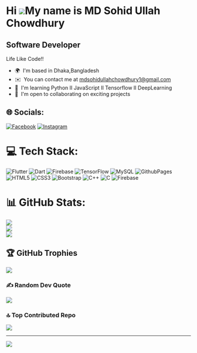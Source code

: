 Hi ![](https://user-images.githubusercontent.com/18350557/176309783-0785949b-9127-417c-8b55-ab5a4333674e.gif)My name is MD Sohid Ullah Chowdhury
================================================================================================================================================

Software Developer
------------------

Life Like Code!!

*   🌍  I'm based in Dhaka,Bangladesh
*   ✉️  You can contact me at [mdsohidullahchowdhury1@gmail.com](mailto:mdsohidullahchowdhury1@gmail.com)
*   🧠  I'm learning Python II JavaScript II Tensorflow II DeepLearning
*   🤝  I'm open to collaborating on exciting projects
## 🌐 Socials:
[![Facebook](https://img.shields.io/badge/Facebook-%231877F2.svg?logo=Facebook&logoColor=white)](https://facebook.com/https://www.facebook.com/shakilchowdhury19) [![Instagram](https://img.shields.io/badge/Instagram-%23E4405F.svg?logo=Instagram&logoColor=white)](https://instagram.com/https://www.instagram.com/shakil_chowdhury19/) 

# 💻 Tech Stack:
![Flutter](https://img.shields.io/badge/Flutter-%2302569B.svg?style=flat&logo=Flutter&logoColor=white)
![Dart](https://img.shields.io/badge/dart-%230175C2.svg?style=flat&logo=dart&logoColor=white) 
![Firebase](https://img.shields.io/badge/firebase-%23039BE5.svg?style=flat&logo=firebase) 
![TensorFlow](https://img.shields.io/badge/TensorFlow-%23FF6F00.svg?style=flat&logo=TensorFlow&logoColor=white)
![MySQL](https://img.shields.io/badge/mysql-%2300000f.svg?style=flat&logo=mysql&logoColor=white)
![GithubPages](https://img.shields.io/badge/github%20pages-121013?style=flat&logo=github&logoColor=white) 
![HTML5](https://img.shields.io/badge/html5-%23E34F26.svg?style=flat&logo=html5&logoColor=white) 
![CSS3](https://img.shields.io/badge/css3-%231572B6.svg?style=flat&logo=css3&logoColor=white) 
![Bootstrap](https://img.shields.io/badge/bootstrap-%238511FA.svg?style=flat&logo=bootstrap&logoColor=white) 
![C++](https://img.shields.io/badge/c++-%2300599C.svg?style=flat&logo=c%2B%2B&logoColor=white) 
![C](https://img.shields.io/badge/c-%2300599C.svg?style=flat&logo=c&logoColor=white)
 ![Firebase](https://img.shields.io/badge/Firebase-039BE5?style=flat&logo=Firebase&logoColor=white) 

# 📊 GitHub Stats:
![](https://github-readme-stats.vercel.app/api?username=MdSohidUllahChowdhury&theme=dark&hide_border=false&include_all_commits=true&count_private=true)<br/>
![](https://github-readme-streak-stats.herokuapp.com/?user=MdSohidUllahChowdhury&theme=dark&hide_border=false)<br/>
![](https://github-readme-stats.vercel.app/api/top-langs/?username=MdSohidUllahChowdhury&theme=dark&hide_border=false&include_all_commits=true&count_private=true&layout=compact)

## 🏆 GitHub Trophies
![](https://github-profile-trophy.vercel.app/?username=MdSohidUllahChowdhury&theme=darkhub&no-frame=false&no-bg=true&margin-w=4)

### ✍️ Random Dev Quote
![](https://quotes-github-readme.vercel.app/api?type=horizontal&theme=radical)

### 🔝 Top Contributed Repo
![](https://github-contributor-stats.vercel.app/api?username=MdSohidUllahChowdhury&limit=5&theme=dracula&combine_all_yearly_contributions=true)

---
[![](https://visitcount.itsvg.in/api?id=MdSohidUllahChowdhury&icon=0&color=0)](https://visitcount.itsvg.in)

<!-- Proudly created with GPRM ( https://gprm.itsvg.in ) -->

